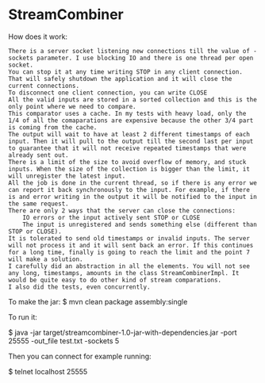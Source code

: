 # StreamCombiner

How does it work:

    There is a server socket listening new connections till the value of -sockets parameter. I use blocking IO and there is one thread per open socket.
    You can stop it at any time writing STOP in any client connection. That will safely shutdown the application and it will close the current connections.
    To disconnect one client connection, you can write CLOSE
    All the valid inputs are stored in a sorted collection and this is the only point where we need to compare.
    This comparator uses a cache. In my tests with heavy load, only the 1/4 of all the comaparations are expensive because the other 3/4 part is coming from the cache.
    The output will wait to have at least 2 different timestamps of each input. Then it will pull to the output till the second last per input to guarantee that it will not receive repeated timestamps that were already sent out.
    There is a limit of the size to avoid overflow of memory, and stuck inputs. When the size of the collection is bigger than the limit, it will unregister the latest input.
    All the job is done in the current thread, so if there is any error we can report it back synchronously to the input. For example, if there is and error writing in the output it will be notified to the input in the same request.
    There are only 2 ways that the server can close the connections:
        IO errors or the input actively sent STOP or CLOSE
        The input is unregistered and sends something else (different than STOP or CLOSE).
    It is tolerated to send old timestamps or invalid inputs. The server will not process it and it will sent back an error. If this continues for a long time, finally is going to reach the limit and the point 7 will make a solution.
    I carefully did an abstraction in all the elements. You will not see any long, timestamps, amounts in the class StreamCombinerImpl. It would be quite easy to do other kind of stream comparations.
    I also did the tests, even concurrently.

To make the jar:
$ mvn clean package assembly:single

To run it:

$ java -jar target/streamcombiner-1.0-jar-with-dependencies.jar -port 25555 -out_file test.txt -sockets 5

Then you can connect for example running:

$ telnet localhost 25555


